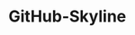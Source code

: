 # GitHub-Skyline

<script src="https://embed.github.com/view/3d/pixan198/GitHub-Skyline/pixan198_2020.stl"></script>
